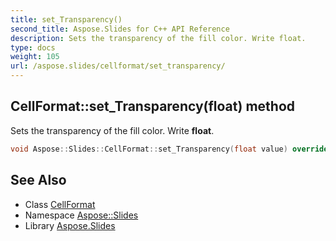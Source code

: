 ```yaml
---
title: set_Transparency()
second_title: Aspose.Slides for C++ API Reference
description: Sets the transparency of the fill color. Write float.
type: docs
weight: 105
url: /aspose.slides/cellformat/set_transparency/
---
```

## CellFormat::set_Transparency(float) method


Sets the transparency of the fill color. Write **float**.

```cpp
void Aspose::Slides::CellFormat::set_Transparency(float value) override
```

## See Also

* Class [CellFormat](../)
* Namespace [Aspose::Slides](../../)
* Library [Aspose.Slides](../../../)